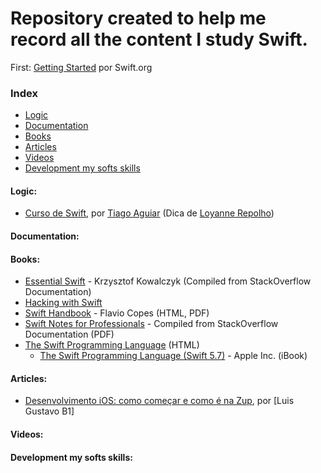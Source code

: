 # Repository created to help me record all the content I study Swift.

<!-- <iframe src="https://giphy.com/embed/nuufztgCvyJZIuSkgd/video"></iframe> -->

First: [Getting Started](https://www.swift.org/getting-started/) por Swift.org

### Index

- [Logic](#logic)
- [Documentation](#documentation)
- [Books](#books)
- [Articles](#articles)
- [Videos](#videos)
- [Development my softs skills](#development-my-softs-skills)

#### Logic:

- [Curso de Swift](https://www.youtube.com/playlist?list=PLJ0AcghBBWShgIH122uw7H9T9-NIaFpP-), por [Tiago Aguiar](https://www.youtube.com/c/TiagoAguiar) (Dica de [Loyanne Repolho](https://github.com/loyannec))

#### Documentation:

#### Books:

- [Essential Swift](https://www.programming-books.io/essential/swift/) - Krzysztof Kowalczyk (Compiled from StackOverflow Documentation)
- [Hacking with Swift](https://www.hackingwithswift.com)
- [Swift Handbook](https://thevalleyofcode.com/swift/) - Flavio Copes (HTML, PDF)
- [Swift Notes for Professionals](https://goalkicker.com/SwiftBook/) - Compiled from StackOverflow Documentation (PDF)
- [The Swift Programming Language](https://docs.swift.org/swift-book/LanguageGuide/TheBasics.html) (HTML)
  - [The Swift Programming Language (Swift 5.7)](https://itunes.apple.com/us/book/swift-programming-language/id881256329?mt=11) - Apple Inc. (iBook)

#### Articles:

- [Desenvolvimento iOS: como começar e como é na Zup](https://www.zup.com.br/blog/desenvolvimento-ios-zup), por [Luis Gustavo B1]

#### Videos:

#### Development my softs skills:
